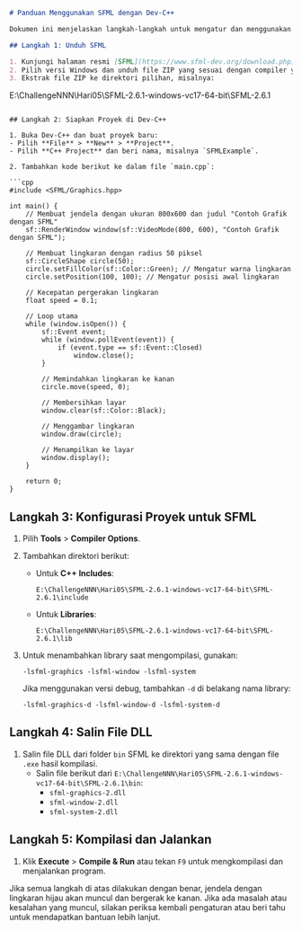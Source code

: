 
```markdown
# Panduan Menggunakan SFML dengan Dev-C++

Dokumen ini menjelaskan langkah-langkah untuk mengatur dan menggunakan SFML (Simple and Fast Multimedia Library) dalam proyek C++ menggunakan Dev-C++.

## Langkah 1: Unduh SFML

1. Kunjungi halaman resmi [SFML](https://www.sfml-dev.org/download.php).
2. Pilih versi Windows dan unduh file ZIP yang sesuai dengan compiler yang kamu gunakan (misalnya, untuk MinGW, pilih versi yang berlabel "GCC").
3. Ekstrak file ZIP ke direktori pilihan, misalnya:
   ```
   E:\ChallengeNNN\Hari05\SFML-2.6.1-windows-vc17-64-bit\SFML-2.6.1
   ```

## Langkah 2: Siapkan Proyek di Dev-C++

1. Buka Dev-C++ dan buat proyek baru:
   - Pilih **File** > **New** > **Project**.
   - Pilih **C++ Project** dan beri nama, misalnya `SFMLExample`.

2. Tambahkan kode berikut ke dalam file `main.cpp`:

   ```cpp
   #include <SFML/Graphics.hpp>

   int main() {
       // Membuat jendela dengan ukuran 800x600 dan judul "Contoh Grafik dengan SFML"
       sf::RenderWindow window(sf::VideoMode(800, 600), "Contoh Grafik dengan SFML");

       // Membuat lingkaran dengan radius 50 piksel
       sf::CircleShape circle(50);
       circle.setFillColor(sf::Color::Green); // Mengatur warna lingkaran
       circle.setPosition(100, 100); // Mengatur posisi awal lingkaran

       // Kecepatan pergerakan lingkaran
       float speed = 0.1;

       // Loop utama
       while (window.isOpen()) {
           sf::Event event;
           while (window.pollEvent(event)) {
               if (event.type == sf::Event::Closed)
                   window.close();
           }

           // Memindahkan lingkaran ke kanan
           circle.move(speed, 0);

           // Membersihkan layar
           window.clear(sf::Color::Black);

           // Menggambar lingkaran
           window.draw(circle);

           // Menampilkan ke layar
           window.display();
       }

       return 0;
   }
   ```

## Langkah 3: Konfigurasi Proyek untuk SFML

1. Pilih **Tools** > **Compiler Options**.
2. Tambahkan direktori berikut:
   - Untuk **C++ Includes**:
     ```
     E:\ChallengeNNN\Hari05\SFML-2.6.1-windows-vc17-64-bit\SFML-2.6.1\include
     ```
   - Untuk **Libraries**:
     ```
     E:\ChallengeNNN\Hari05\SFML-2.6.1-windows-vc17-64-bit\SFML-2.6.1\lib
     ```

3. Untuk menambahkan library saat mengompilasi, gunakan:
   ```
   -lsfml-graphics -lsfml-window -lsfml-system
   ```

   Jika menggunakan versi debug, tambahkan `-d` di belakang nama library:
   ```
   -lsfml-graphics-d -lsfml-window-d -lsfml-system-d
   ```

## Langkah 4: Salin File DLL

1. Salin file DLL dari folder `bin` SFML ke direktori yang sama dengan file `.exe` hasil kompilasi.
   - Salin file berikut dari `E:\ChallengeNNN\Hari05\SFML-2.6.1-windows-vc17-64-bit\SFML-2.6.1\bin`:
     - `sfml-graphics-2.dll`
     - `sfml-window-2.dll`
     - `sfml-system-2.dll`

## Langkah 5: Kompilasi dan Jalankan

1. Klik **Execute** > **Compile & Run** atau tekan `F9` untuk mengkompilasi dan menjalankan program.

Jika semua langkah di atas dilakukan dengan benar, jendela dengan lingkaran hijau akan muncul dan bergerak ke kanan. Jika ada masalah atau kesalahan yang muncul, silakan periksa kembali pengaturan atau beri tahu untuk mendapatkan bantuan lebih lanjut.
```

